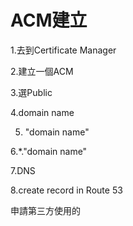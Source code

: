 # ACM建立

1.去到Certificate Manager

2.建立一個ACM

3.選Public

4.domain name

5.  "domain name"

6.\*."domain name"

7.DNS

8.create record in Route 53

申請第三方使用的

